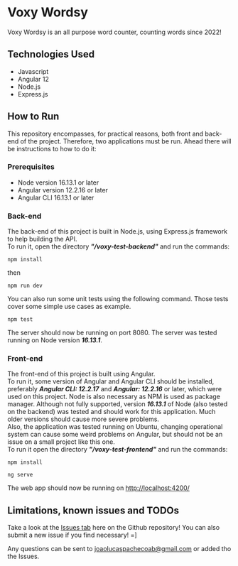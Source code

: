 # Voxy Wordsy
Voxy Wordsy is an all purpose word counter, counting words since 2022!
## Technologies Used
* Javascript
*	Angular 12
* Node.js
* Express.js
## How to Run
This repository encompasses, for practical reasons, both front and back-end of the project. Therefore, two applications must be run. 
Ahead there will be instructions to how to do it:
### Prerequisites
* Node version 16.13.1 or later
* Angular version 12.2.16 or later
* Angular CLI 16.13.1 or later
### Back-end
The back-end of this project is built in Node.js, using Express.js framework to help building the API.   
To run it, open the directory ***"/voxy-test-backend"*** and run the commands:
```
npm install
```
then
```
npm run dev
```
You can also run some unit tests using the following command. Those tests cover some simple use cases as example.
```
npm test
```
The server should now be running on port 8080.
The server was tested running on Node version ***16.13.1***.  
### Front-end
The front-end of this project is built using Angular.  
To run it, some version of Angular and Angular CLI should be installed, preferably ***Angular CLI: 12.2.17*** and ***Angular: 12.2.16*** or later, which were used on this project.
Node is also necessary as NPM is used as package manager. Although not fully supported, version ***16.13.1*** of Node (also tested on the backend) was tested and should work for this application. 
Much older versions should cause more severe problems.   
Also, the application was tested running on Ubuntu, changing operational system can cause some weird problems on Angular, but should not be an issue on a small project like this one.   
To run it open the directory ***"/voxy-test-frontend"*** and run the commands:  
```
npm install
```
```
ng serve
```
The web app should now be running on [http://localhost:4200/](http://localhost:4200/)

## Limitations, known issues and TODOs
Take a look at the [Issues tab](https://github.com/JLucas5/voxy-test/issues) here on the Github repository! You can also submit a new issue if you find necessary! =]
    
    
    
    
Any questions can be sent to joaolucaspachecoab@gmail.com or added tho the Issues.
